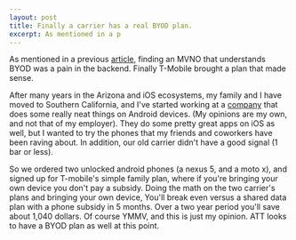 ```yaml
---
layout: post
title: Finally a carrier has a real BYOD plan.
excerpt: As mentioned in a p
---
```

As mentioned in a previous [article](/2013/05/05/free-phone-timesuck.html), finding an MVNO
that understands BYOD was a pain in the backend.  Finally T-Mobile brought a plan that made sense.

After many years in the Arizona and iOS ecosystems, my family and I have moved to Southern California,
and I've started working at a [company](http://www.google.com) that does some really
neat things on Android devices. (My opinions are my own, and not that of my
employer).  They do some pretty great apps on iOS as well, but I wanted to try
the phones that my friends and coworkers have been raving about.  In addition,
our old carrier didn't have a good signal (1 bar or less).

So we ordered two unlocked android phones (a nexus 5, and a moto x), and signed up for T-mobile's 
simple family plan, where if you're bringing your own device you don't pay a
subsidy.  Doing the math on the two carrier's plans and bringing your own
device, You'll break even versus a shared data plan with a phone subsidy in 5
months.  Over a two year period you'll save about 1,040 dollars.  Of course
YMMV, and this is just my opinion.  ATT looks to have a BYOD plan as well at
this point.  
